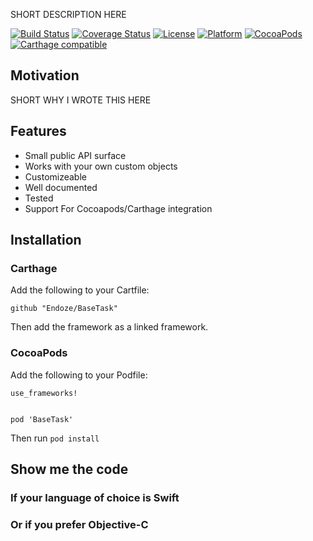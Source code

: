 SHORT DESCRIPTION HERE

[![Build Status](https://travis-ci.org/endoze/BaseTask.svg)](https://travis-ci.org/endoze/BaseTask)
[![Coverage Status](https://coveralls.io/repos/github/endoze/BaseTask/badge.svg?branch=master)](https://coveralls.io/github/endoze/BaseTask?branch=master)
[![License](https://img.shields.io/cocoapods/l/BaseTask.svg?style=flat)](http://cocoapods.org/pods/BaseTask)
[![Platform](https://img.shields.io/cocoapods/p/BaseTask.svg?style=flat)](http://cocoadocs.org/docsets/BaseTask)
[![CocoaPods](https://img.shields.io/cocoapods/v/BaseTask.svg?style=flat)](https://img.shields.io/cocoapods/v/BaseTask.svg)
[![Carthage compatible](https://img.shields.io/badge/Carthage-compatible-4BC51D.svg?style=flat)](https://github.com/Carthage/Carthage)

## Motivation

SHORT WHY I WROTE THIS HERE

## Features

- Small public API surface
- Works with your own custom objects
- Customizeable
- Well documented
- Tested
- Support For Cocoapods/Carthage integration

## Installation

### Carthage

Add the following to your Cartfile:

```
github "Endoze/BaseTask"
```

Then add the framework as a linked framework.

### CocoaPods

Add the following to your Podfile:

```
use_frameworks!


pod 'BaseTask'
```

Then run `pod install`

## Show me the code

### If your language of choice is Swift

### Or if you prefer Objective-C

